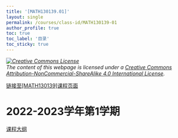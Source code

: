 ```yaml
---
title: '[MATH130139.01]'
layout: single
permalink: /courses/class-id/MATH130139-01
author_profile: true
toc: true
toc_label: '目录'
toc_sticky: true
---
```


<div class='notice--warning'>
	<p><i><a rel='license' href='http://creativecommons.org/licenses/by-nc-sa/4.0/'><img alt='Creative Commons License' style='border-width:0' src='https://i.creativecommons.org/l/by-nc-sa/4.0/88x31.png' /></a><br /> The content of this webpage is licensed under a <a rel='license' href='http://creativecommons.org/licenses/by-nc-sa/4.0/'>Creative Commons Attribution-NonCommercial-ShareAlike 4.0 International License</a>.</i></p>
</div>

<a href='https://fdu-math.github.io/courses/MATH130139'>链接至[MATH130139]课程页面<a>

# 2022-2023学年第1学期

<a href='https://fdu-math.github.io/courses/syllabus/MATH130139.01-2022-2023-1 (Encrypted).pdf'>课程大纲</a>
